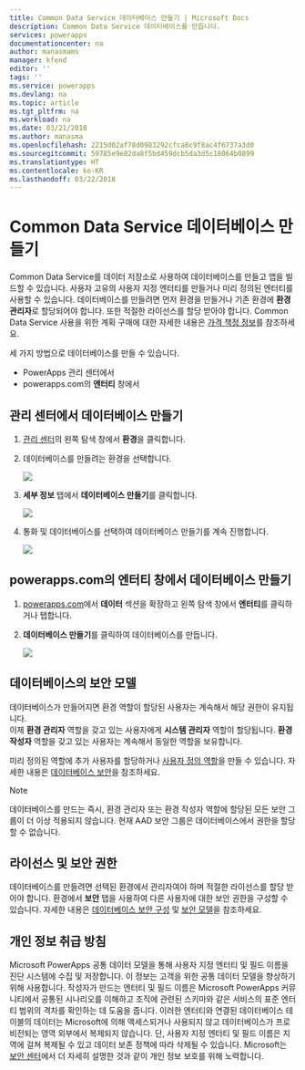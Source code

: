 ```yaml
---
title: Common Data Service 데이터베이스 만들기 | Microsoft Docs
description: Common Data Service 데이터베이스를 만듭니다.
services: powerapps
documentationcenter: na
author: manasmams
manager: kfend
editor: ''
tags: ''
ms.service: powerapps
ms.devlang: na
ms.topic: article
ms.tgt_pltfrm: na
ms.workload: na
ms.date: 03/21/2018
ms.author: manasma
ms.openlocfilehash: 2215d02af78d0983292cfca8c9f8ac4f6737a3d0
ms.sourcegitcommit: 59785e9e82da8f5bd459dcb5da3d5c18064b0899
ms.translationtype: HT
ms.contentlocale: ko-KR
ms.lasthandoff: 03/22/2018
---
```

# <a name="create-a-common-data-service-database"></a>Common Data Service 데이터베이스 만들기
Common Data Service를 데이터 저장소로 사용하여 데이터베이스를 만들고 앱을 빌드할 수 있습니다. 사용자 고유의 사용자 지정 엔터티를 만들거나 미리 정의된 엔터티를 사용할 수 있습니다. 데이터베이스를 만들려면 먼저 환경을 만들거나 기존 환경에 **환경 관리자**로 할당되어야 합니다. 또한 적절한 라이선스를 할당 받아야 합니다. Common Data Service 사용을 위한 계획 구매에 대한 자세한 내용은 [가격 책정 정보](pricing-billing-skus.md)를 참조하세요.

세 가지 방법으로 데이터베이스를 만들 수 있습니다.

* PowerApps 관리 센터에서
* powerapps.com의 **엔터티** 창에서

## <a name="create-a-database-in-the-admin-center"></a>관리 센터에서 데이터베이스 만들기
1. [관리 센터](https://admin.powerapps.com)의 왼쪽 탐색 창에서 **환경**을 클릭합니다.
    
2. 데이터베이스를 만들려는 환경을 선택합니다.
    
    ![](./media/create-database/environment-list-new.png)

3. **세부 정보** 탭에서 **데이터베이스 만들기**를 클릭합니다. 
    
    ![](./media/create-database/Create-DB-From-Details.png)

4. 통화 및 데이터베이스를 선택하여 데이터베이스 만들기를 계속 진행합니다. 
    
    ![](./media/create-database/DB-Choose-options.png)



## <a name="create-a-database-in-the-entities-pane-of-powerappscom"></a>powerapps.com의 엔터티 창에서 데이터베이스 만들기
1. [powerapps.com](https://web.powerapps.com)에서 **데이터** 섹션을 확장하고 왼쪽 탐색 창에서 **엔터티**를 클릭하거나 탭합니다.

2. **데이터베이스 만들기**를 클릭하여 데이터베이스를 만듭니다.

    ![](./media/create-database/Create-DB-From-Entities.png)


## <a name="security-model-for-the-databases"></a>데이터베이스의 보안 모델
데이터베이스가 만들어지면 환경 역할이 할당된 사용자는 계속해서 해당 권한이 유지됩니다.  
    이제 **환경 관리자** 역할을 갖고 있는 사용자에게 **시스템 관리자** 역할이 할당됩니다. **환경 작성자** 역할을 갖고 있는 사용자는 계속해서 동일한 역할을 보유합니다.

미리 정의된 역할에 추가 사용자를 할당하거나 [사용자 정의 역할][1]을 만들 수 있습니다. 자세한 내용은 [데이터베이스 보안](create-database.md)을 참조하세요.

> [!NOTE]
> 데이터베이스를 만드는 즉시, 환경 관리자 또는 환경 작성자 역할에 할당된 모든 보안 그룹이 더 이상 적용되지 않습니다. 현재 AAD 보안 그룹은 데이터베이스에서 권한을 할당할 수 없습니다.


## <a name="license-and-security-permissions"></a>라이선스 및 보안 권한
데이터베이스를 만들려면 선택된 환경에서 관리자여야 하며 적절한 라이선스를 할당 받아야 합니다. 환경에서 **보안** 탭을 사용하여 다른 사용자에 대한 보안 권한을 구성할 수 있습니다. 자세한 내용은 [데이터베이스 보안 구성](database-security.md) 및 [보안 모델](https://docs.microsoft.c../maker/common-data-service/entity-reference/security-model)을 참조하세요.

## <a name="privacy-notice"></a>개인 정보 취급 방침
Microsoft PowerApps 공통 데이터 모델을 통해 사용자 지정 엔터티 및 필드 이름을 진단 시스템에 수집 및 저장합니다.  이 정보는 고객을 위한 공통 데이터 모델을 향상하기 위해 사용합니다. 작성자가 만드는 엔터티 및 필드 이름은 Microsoft PowerApps 커뮤니티에서 공통된 시나리오를 이해하고 조직에 관련된 스키마와 같은 서비스의 표준 엔터티 범위의 격차를 확인하는 데 도움을 줍니다. 이러한 엔터티와 연결된 데이터베이스 테이블의 데이터는 Microsoft에 의해 액세스되거나 사용되지 않고 데이터베이스가 프로비전되는 영역 외부에서 복제되지 않습니다. 단, 사용자 지정 엔터티 및 필드 이름은 지역에 걸쳐 복제될 수 있고 데이터 보존 정책에 따라 삭제될 수 있습니다. Microsoft는 [보안 센터](https://www.microsoft.com/trustcenter/Privacy/default.aspx)에서 더 자세히 설명한 것과 같이 개인 정보 보호를 위해 노력합니다.


<!--Reference links in article-->
[1]: https://technet.microsoft.com/library/dn531130.aspx
